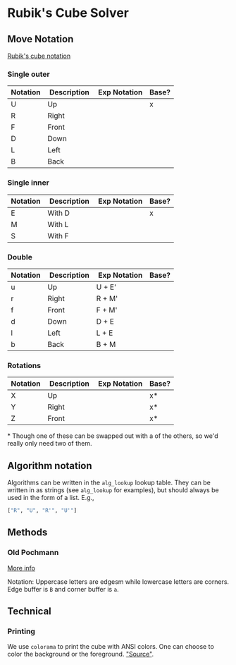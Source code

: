 # Rubik's Cube Solver

## Move Notation

[Rubik's cube notation](https://ruwix.com/the-rubiks-cube/notation/)

### Single outer

| Notation |  Description |  Exp Notation | Base? |
| -------- | ------------ | ------------- | ----- |
| U        | Up           |               | x     |
| R        | Right        |               |       |
| F        | Front        |               |       |
| D        | Down         |               |       |
| L        | Left         |               |       |
| B        | Back         |               |       |

### Single inner

| Notation |  Description |  Exp Notation | Base? |
| -------- | ------------ | ------------- | ----- |
| E        | With D       |               | x     |
| M        | With L       |               |       |
| S        | With F       |               |       |

### Double

| Notation |  Description |  Exp Notation | Base? |
| -------- | ------------ | ------------- | ----- |
| u        | Up           | U + E'        |       |
| r        | Right        | R + M'        |       |
| f        | Front        | F + M'        |       |
| d        | Down         | D + E         |       |
| l        | Left         | L + E         |       |
| b        | Back         | B + M         |       |

### Rotations

| Notation |  Description |  Exp Notation | Base? |
| -------- | ------------ | ------------- | ----- |
| X        | Up           |               | x\*   |
| Y        | Right        |               | x\*   |
| Z        | Front        |               | x\*   |

\* Though one of these can be swapped out with a of the others, so we'd really only need two of them.


## Algorithm notation

Algorithms can be written in the `alg_lookup` lookup table. They can be written in as strings (see `alg_lookup` for examples), but should always be used in the form of a list. E.g.,

```python
["R", "U", "R'", "U'"]
```

## Methods

### Old Pochmann

[More info](https://ruwix.com/the-rubiks-cube/how-to-solve-the-rubiks-cube-blindfolded-tutorial/)

Notation: Uppercase letters are edgesm while lowercase letters are corners.
Edge buffer is `B` and corner buffer is `a`.

## Technical

### Printing
We use `colorama` to print the cube with ANSI colors. One can choose to color the background or the foreground.
["Source"](https://stackoverflow.com/questions/54587206/how-to-change-python-background-to-a-certain-colour-with-colorama).
